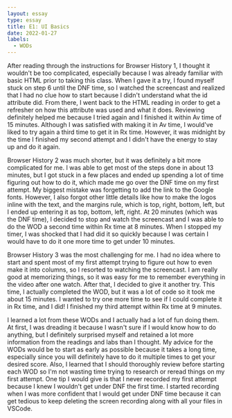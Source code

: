 ```yaml
---
layout: essay
type: essay
title: E1: UI Basics
date: 2022-01-27
labels:
  - WODs 
---
```


After reading through the instructions for Browser History 1, I thought it wouldn't be too complicated, especially because I was already familiar with basic HTML prior to taking this class. When I gave it a try, I found myself stuck on step 6 until the DNF time, so I watched the screencast and realized that I had no clue how to start because I didn't understand what the id attribute did. From there, I went back to the HTML reading in order to get a refresher on how this attribute was used and what it does. Reviewing definitely helped me because I tried again and I finished it within Av time of 15 minutes. Although I was satisfied with making it in Av time, I would've liked to try again a third time to get it in Rx time. However, it was midnight by the time I finished my second attempt and I didn't have the energy to stay up and do it again. 

Browser History 2 was much shorter, but it was definitely a bit more complicated for me. I was able to get most of the steps done in about 13 minutes, but I got stuck in a few places and ended up spending a lot of time figuring out how to do it, which made me go over the DNF time on my first attempt. My biggest mistake was forgetting to add the link to the Google fonts. However, I also forgot other little details like how to make the logos inline with the text, and the margins rule, which is top, right, bottom, left, but I ended up entering it as top, bottom, left, right. At 20 minutes (which was the DNF time), I decided to stop and watch the screencast and I was able to do the WOD a second time within Rx time at 8 minutes. When I stopped my timer, I was shocked that I had did it so quickly because I was certain I would have to do it one more time to get under 10 minutes. 

Browser History 3 was the most challenging for me. I had no idea where to start and spent most of my first attempt trying to figure out how to even make it into columns, so I resorted to watching the screencast. I am really good at memorizing things, so it was easy for me to remember everything in the video after one watch. After that, I decided to give it another try. This time, I actually completed the WOD, but it was a lot of code so it took me about 15 minutes. I wanted to try one more time to see if I could complete it in Rx time, and I did! I finished my third attempt within Rx time at 9 minutes. 

I learned a lot from these WODs and I actually had a lot of fun doing them. At first, I was dreading it because I wasn't sure if I would know how to do anything, but I definitely surprised myself and retained a lot more information from the readings and labs than I thought. My advice for the WODs would be to start as early as possible because it takes a long time, especially since you will definitely have to do it multiple times to get your desired score. Also, I learned that I should thoroughly review before starting each WOD so I'm not wasting time trying to research or reread things on my first attempt. One tip I would give is that I never recorded my first attempt because I knew I wouldn't get under DNF the first time. I started recording when I was more confident that I would get under DNF time because it can get tedious to keep deleting the screen recording along with all your files in VSCode. 
